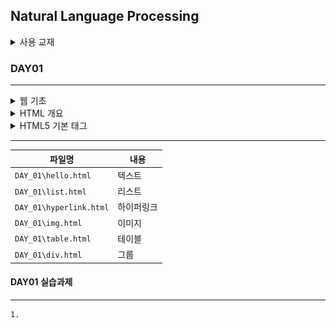## Natural Language Processing

<details>
<summary>사용 교재</summary>

![](./images/코딩%20자율학습%20HTML%20+%20CSS%20+%20자바스크립트.png)

</details>

### DAY01

---

<details>
<summary> 웹 기초 </summary>

> -   웹 서버

</details>
<details>
<summary> HTML 개요 </summary>

> -   HTML 문서의 기본 구조
> -   요소
> -   속성
> -   주석

</details>
<details>
<summary> HTML5 기본 태그 </summary>

> -   Text
> -   Hyperlink 관련 태그
> -   이미지
> -   테이블

</details>

---

| 파일명                  | 내용       |
| ----------------------- | ---------- |
| `DAY_01\hello.html`     | 텍스트     |
| `DAY_01\list.html`      | 리스트     |
| `DAY_01\hyperlink.html` | 하이퍼링크 |
| `DAY_01\img.html`       | 이미지     |
| `DAY_01\table.html`     | 테이블     |
| `DAY_01\div.html`       | 그룹       |

#### DAY01 실습과제

---

    1.
